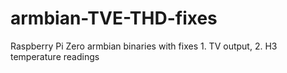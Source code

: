 # armbian-TVE-THD-fixes
Raspberry Pi Zero armbian binaries with fixes 1. TV output, 2. H3 temperature readings
